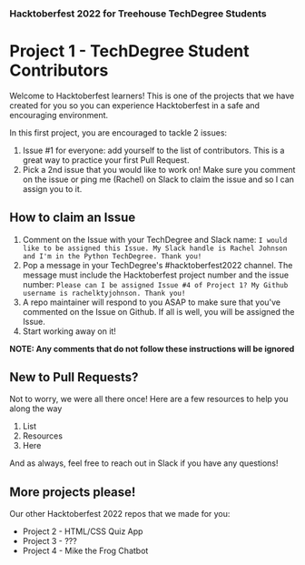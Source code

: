 ### Hacktoberfest 2022 for Treehouse TechDegree Students
# Project 1 - TechDegree Student Contributors

Welcome to Hacktoberfest learners! This is one of the projects that we have created for you so you can experience Hacktoberfest in a safe and encouraging environment.

In this first project, you are encouraged to tackle 2 issues:
1. Issue #1 for everyone: add yourself to the list of contributors. This is a great way to practice your first Pull Request.
2. Pick a 2nd issue that you would like to work on! Make sure you comment on the issue or ping me (Rachel) on Slack to claim the issue and so I can assign you to it.


## How to claim an Issue
1. Comment on the Issue with your TechDegree and Slack name: `I would like to be assigned this Issue. My Slack handle is Rachel Johnson and I'm in the Python TechDegree. Thank you!`
2. Pop a message in your TechDegree's #hacktoberfest2022 channel. The message must include the Hacktoberfest project number and the issue number: `Please can I be assigned Issue #4 of Project 1? My Github username is rachelktyjohnson. Thank you!`
3. A repo maintainer will respond to you ASAP to make sure that you've commented on the Issue on Github. If all is well, you will be assigned the Issue.
4. Start working away on it!

**NOTE: Any comments that do not follow these instructions will be ignored**


## New to Pull Requests?
Not to worry, we were all there once! Here are a few resources to help you along the way
1. List
2. Resources
3. Here

And as always, feel free to reach out in Slack if you have any questions!



## More projects please!

Our other Hacktoberfest 2022 repos that we made for you:
- Project 2 - HTML/CSS Quiz App
- Project 3 - ???
- Project 4 - Mike the Frog Chatbot
